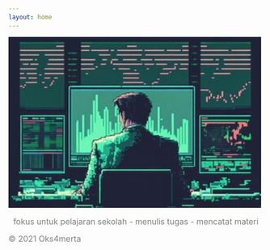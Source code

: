 ```yaml
---
layout: home
---
```


<!-- Gambar Dari Root -->
<style>
.custom-image {
  width: 500px;
  height: auto;
}
</style>

<img src="stock.jpg" alt="image" class="custom-image">
<div style="text-align: center;">
<!-- Gambar Dari Root END -->

  <span style="color: gray; font-size: medium;">fokus untuk pelajaran sekolah -  menulis tugas - mencatat materi</span>
</div>

<span style="color: gray; font-size: medium;"> © 2021 Oks4merta</span>
